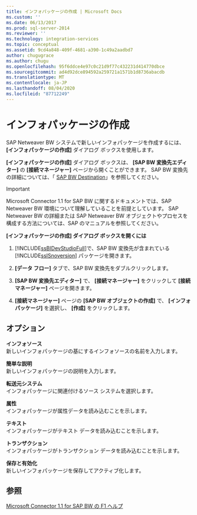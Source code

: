 ```yaml
---
title: インフォパッケージの作成 | Microsoft Docs
ms.custom: ''
ms.date: 06/13/2017
ms.prod: sql-server-2014
ms.reviewer: ''
ms.technology: integration-services
ms.topic: conceptual
ms.assetid: 9cd4a848-409f-4681-a390-1c49a2aadbd7
author: chugugrace
ms.author: chugu
ms.openlocfilehash: 95f6ddce4e97c0c21d9f77c432231d414770dbce
ms.sourcegitcommit: ad4d92dce894592a259721a1571b1d8736abacdb
ms.translationtype: MT
ms.contentlocale: ja-JP
ms.lasthandoff: 08/04/2020
ms.locfileid: "87712249"
---
```

# <a name="create-infopackage"></a>インフォパッケージの作成
  SAP Netweaver BW システムで新しいインフォパッケージを作成するには、 **[インフォパッケージの作成]** ダイアログ ボックスを使用します。  
  
 **[インフォパッケージの作成]** ダイアログ ボックスは、 **[SAP BW 変換先エディター]** の **[接続マネージャー]** ページから開くことができます。 SAP BW 変換先の詳細については、「 [SAP BW Destination](sap-bw-destination.md)」を参照してください。  
  
> [!IMPORTANT]  
>  Microsoft Connector 1.1 for SAP BW に関するドキュメントでは、SAP Netweaver BW 環境について理解していることを前提としています。 SAP Netweaver BW の詳細または SAP Netweaver BW オブジェクトやプロセスを構成する方法については、SAP のマニュアルを参照してください。  
  
 **[インフォパッケージの作成] ダイアログ ボックスを開くには**  
  
1.  [!INCLUDE[ssBIDevStudioFull](../../includes/ssbidevstudiofull-md.md)]で、SAP BW 変換先が含まれている [!INCLUDE[ssISnoversion](../../includes/ssisnoversion-md.md)] パッケージを開きます。  
  
2.  **[データ フロー]** タブで、SAP BW 変換先をダブルクリックします。  
  
3.  **[SAP BW 変換先エディター]** で、 **[接続マネージャー]** をクリックして **[接続マネージャー]** ページを開きます。  
  
4.  **[接続マネージャー]** ページの **[SAP BW オブジェクトの作成]** で、 **[インフォパッケージ]** を選択し、 **[作成]** をクリックします。  
  
## <a name="options"></a>オプション  
 **インフォソース**  
 新しいインフォパッケージの基にするインフォソースの名前を入力します。  
  
 **簡単な説明**  
 新しいインフォパッケージの説明を入力します。  
  
 **転送元システム**  
 インフォパッケージに関連付けるソース システムを選択します。  
  
 **属性**  
 インフォパッケージが属性データを読み込むことを示します。  
  
 **テキスト**  
 インフォパッケージがテキスト データを読み込むことを示します。  
  
 **トランザクション**  
 インフォパッケージがトランザクション データを読み込むことを示します。  
  
 **保存と有効化**  
 新しいインフォパッケージを保存してアクティブ化します。  
  
## <a name="see-also"></a>参照  
 [Microsoft Connector 1.1 for SAP BW の F1 ヘルプ](../microsoft-connector-for-sap-bw-f1-help.md)  
  
  
